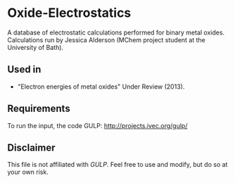 Oxide-Electrostatics
====================

A database of electrostatic calculations performed for binary metal oxides. Calculations run by Jessica Alderson
(MChem project student at the University of Bath). 

Used in
------------
- "Electron energies of metal oxides" Under Review (2013).

Requirements
------------
To run the input, the code GULP: http://projects.ivec.org/gulp/

Disclaimer
----------
This file is not affiliated with *GULP*. Feel free to use and modify, but do so at your own risk.

